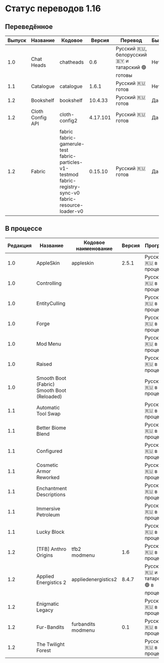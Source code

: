# Статус переводов 1.16

## Переведённое

| Выпуск | Название | Кодовое | Версия | Перевод | Был | Качество | Общая | 
| - | - | - | - | - | - | - | - |
| 1.0 | Chat Heads | chatheads | 0.6 | Русский 🇷🇺, белорусский 🇧🇾 и татарский 🟢 готовы | Нет | 💯 8.5.2024 | 📰 8.5.2024 |
| 1.1 | Catalogue | catalogue | 1.6.1 | Русский 🇷🇺 готов | Нет | 💯 8.5.2024 | 📰 8.5.2024 |
| 1.2 | Bookshelf | bookshelf | 10.4.33 | Русский 🇷🇺 готов | Да | 💯 8.5.2024 | 📰 8.5.2024 |
| 1.2 | Cloth Config API | cloth-config2 | 4.17.101 | Русский 🇷🇺 готов | Да | 💯 8.5.2024 | 📰 8.5.2024 |
| 1.2 | Fabric | fabric<br>fabric-gamerule-test<br>fabric-particles-v1-testmod<br>fabric-registry-sync-v0<br>fabric-resource-loader-v0 | 0.15.10 | Русский 🇷🇺 готов | Да | 💯 8.5.2024 | 📰 8.5.2024 |

## В процессе

| Редакция | Название | Кодовое наименование | Версия | Прогресс |
| - | - | - | - | - |
| 1.0 | AppleSkin | appleskin | 2.5.1 | Русский 🇷🇺 в процессе |
| 1.0 | Controlling |  |  | Русский 🇷🇺 в процессе |
| 1.0 | EntityCulling |  |  | Русский 🇷🇺 в процессе |
| 1.0 | Forge |  |  | Русский 🇷🇺 в процессе |
| 1.0 | Mod Menu |  |  | Русский 🇷🇺 в процессе |
| 1.0 | Raised |  |  | Русский 🇷🇺 в процессе |
| 1.0 | Smooth Boot (Fabric)<br>Smooth Boot (Reloaded) |  |  | Русский 🇷🇺 в процессе |
| 1.1 | Automatic Tool Swap |  |  | Русский 🇷🇺 в процессе |
| 1.1 | Better Biome Blend |  |  | Русский 🇷🇺 в процессе |
| 1.1 | Configured |  |  | Русский 🇷🇺 в процессе |
| 1.1 | Cosmetic Armor Reworked |  |  | Русский 🇷🇺 в процессе |
| 1.1 | Enchantment Descriptions |  |  | Русский 🇷🇺 в процессе |
| 1.1 | Immersive Petroleum |  |  | Русский 🇷🇺 в процессе |
| 1.1 | Lucky Block |  |  | Русский 🇷🇺 в процессе |
| 1.2 | [TFB] Anthro Origins | tfb2<br>modmenu | 1.6 | Русский 🇷🇺 в процессе |
| 1.2 | Applied Energistics 2 | appliedenergistics2 | 8.4.7 | Русский 🇷🇺 и татарский 🟢 в процессе |
| 1.2 | Enigmatic Legacy |  |  | Русский 🇷🇺 в процессе |
| 1.2 | Fur-Bandits | furbandits<br>modmenu | 0.1 | Русский 🇷🇺 в процессе |
| 1.2 | The Twilight Forest |  |  | Русский 🇷🇺 в процессе |